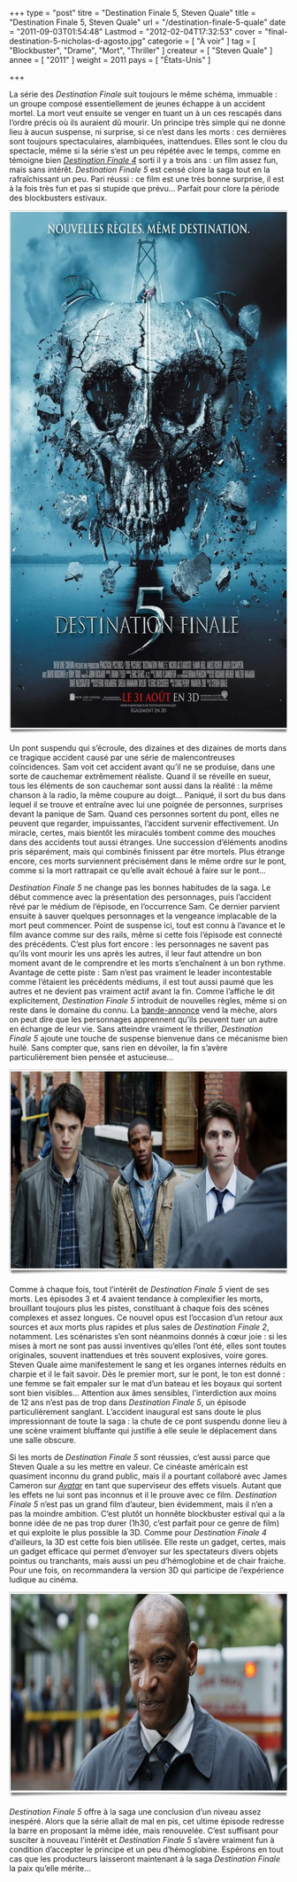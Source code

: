 +++
type = "post"
titre = "Destination Finale 5, Steven Quale"
title = "Destination Finale 5, Steven Quale"
url = "/destination-finale-5-quale"
date = "2011-09-03T01:54:48"
Lastmod = "2012-02-04T17:32:53"
cover = "final-destination-5-nicholas-d-agosto.jpg"
categorie = [ "À voir" ]
tag = [ "Blockbuster", "Drame", "Mort", "Thriller" ]
createur = [ "Steven Quale" ]
annee = [ "2011" ]
weight = 2011
pays = [ "États-Unis" ]

+++

<p>La série des <em>Destination Finale</em> suit toujours le même schéma, immuable : un groupe composé essentiellement de jeunes échappe à un accident mortel. La mort veut ensuite se venger en tuant un à un ces rescapés dans l&rsquo;ordre précis où ils auraient dû mourir. Un principe très simple qui ne donne lieu à aucun suspense, ni surprise, si ce n&rsquo;est dans les morts : ces dernières sont toujours spectaculaires, alambiquées, inattendues. Elles sont le clou du spectacle, même si la série s&rsquo;est un peu répétée avec le temps, comme en témoigne bien <em><a href="http://voiretmanger.fr/2009/09/03/destination-finale-4/">Destination Finale 4</a></em> sorti il y a trois ans : un film assez fun, mais sans intérêt. <em>Destination Finale 5</em> est censé clore la saga tout en la rafraîchissant un peu. Pari réussi : ce film est une très bonne surprise, il est à la fois très fun et pas si stupide que prévu… Parfait pour clore la période des blockbusters estivaux.</p>
<div style="text-align: center;"><a href="http://www.allocine.fr/film/fichefilm_gen_cfilm=185311.html"><img src="destination-finale-5.jpg" alt="Destination finale  5" width="690" height="945" border="0" /></a></div>
<p>Un pont suspendu qui s&rsquo;écroule, des dizaines et des dizaines de morts dans ce tragique accident causé par une série de malencontreuses coïncidences. Sam voit cet accident avant qu&rsquo;il ne se produise, dans une sorte de cauchemar extrêmement réaliste. Quand il se réveille en sueur, tous les éléments de son cauchemar sont aussi dans la réalité : la même chanson à la radio, la même coupure au doigt… Paniqué, il sort du bus dans lequel il se trouve et entraîne avec lui une poignée de personnes, surprises devant la panique de Sam. Quand ces personnes sortent du pont, elles ne peuvent que regarder, impuissantes, l&rsquo;accident survenir effectivement. Un miracle, certes, mais bientôt les miraculés tombent comme des mouches dans des accidents tout aussi étranges. Une succession d&rsquo;éléments anodins pris séparément, mais qui combinés finissent par être mortels. Plus étrange encore, ces morts surviennent précisément dans le même ordre sur le pont, comme si la mort rattrapait ce qu&rsquo;elle avait échoué à faire sur le pont…</p>
<p><em>Destination Finale 5</em> ne change pas les bonnes habitudes de la saga. Le début commence avec la présentation des personnages, puis l&rsquo;accident rêvé par le médium de l&rsquo;épisode, en l&rsquo;occurrence Sam. Ce dernier parvient ensuite à sauver quelques personnages et la vengeance implacable de la mort peut commencer. Point de suspense ici, tout est connu à l&rsquo;avance et le film avance comme sur des rails, même si cette fois l&rsquo;épisode est connecté des précédents. C&rsquo;est plus fort encore : les personnages ne savent pas qu&rsquo;ils vont mourir les uns après les autres, il leur faut attendre un bon moment avant de le comprendre et les morts s&rsquo;enchaînent à un bon rythme. Avantage de cette piste : Sam n&rsquo;est pas vraiment le leader incontestable comme l&rsquo;étaient les précédents médiums, il est tout aussi paumé que les autres et ne devient pas vraiment actif avant la fin. Comme l&rsquo;affiche le dit explicitement, <em>Destination Finale 5</em> introduit de nouvelles règles, même si on reste dans le domaine du connu. La <a href="http://www.youtube.com/watch?v=C1gde41GG1s">bande-annonce</a> vend la mèche, alors on peut dire que les personnages apprennent qu&rsquo;ils peuvent tuer un autre en échange de leur vie. Sans atteindre vraiment le thriller, <em>Destination Finale 5</em> ajoute une touche de suspense bienvenue dans ce mécanisme bien huilé. Sans compter que, sans rien en dévoiler, la fin s&rsquo;avère particulièrement bien pensée et astucieuse…</p>
<div style="text-align: center;"><img class="aligncenter" style="border-style: initial; border-color: initial; border-width: 0px;" src="final-destination-5-steven-quale.jpg" alt="Final destination 5 steven quale" width="690" height="371" border="0" /></div>
<p>Comme à chaque fois, tout l&rsquo;intérêt de <em>Destination Finale 5</em> vient de ses morts. Les épisodes 3 et 4 avaient tendance à complexifier les morts, brouillant toujours plus les pistes, constituant à chaque fois des scènes complexes et assez longues. Ce nouvel opus est l&rsquo;occasion d&rsquo;un retour aux sources et aux morts plus rapides et plus sales de <em>Destination Finale 2</em>, notamment. Les scénaristes s&rsquo;en sont néanmoins donnés à cœur joie : si les mises à mort ne sont pas aussi inventives qu&rsquo;elles l&rsquo;ont été, elles sont toutes originales, souvent inattendues et très souvent explosives, voire gores. Steven Quale aime manifestement le sang et les organes internes réduits en charpie et il le fait savoir. Dès le premier mort, sur le pont, le ton est donné : une femme se fait empaler sur le mat d&rsquo;un bateau et les boyaux qui sortent sont bien visibles… Attention aux âmes sensibles, l&rsquo;interdiction aux moins de 12 ans n&rsquo;est pas de trop dans <em>Destination Finale 5</em>, un épisode particulièrement sanglant. L&rsquo;accident inaugural est sans doute le plus impressionnant de toute la saga : la chute de ce pont suspendu donne lieu à une scène vraiment bluffante qui justifie à elle seule le déplacement dans une salle obscure.</p>
<p>Si les morts de <em>Destination Finale 5</em> sont réussies, c&rsquo;est aussi parce que Steven Quale a su les mettre en valeur. Ce cinéaste américain est quasiment inconnu du grand public, mais il a pourtant collaboré avec James Cameron sur <em><a href="http://voiretmanger.fr/2009/12/18/avatar-james-cameron/">Avatar</a></em> en tant que superviseur des effets visuels. Autant que les effets ne lui sont pas inconnus et il le prouve avec ce film. <em>Destination Finale 5</em> n&rsquo;est pas un grand film d&rsquo;auteur, bien évidemment, mais il n&rsquo;en a pas la moindre ambition. C&rsquo;est plutôt un honnête blockbuster estival qui a la bonne idée de ne pas trop durer (1h30, c&rsquo;est parfait pour ce genre de film) et qui exploite le plus possible la 3D. Comme pour <em>Destination Finale 4</em> d&rsquo;ailleurs, la 3D est cette fois bien utilisée. Elle reste un gadget, certes, mais un gadget efficace qui permet d&rsquo;envoyer sur les spectateurs divers objets pointus ou tranchants, mais aussi un peu d&rsquo;hémoglobine et de chair fraiche. Pour une fois, on recommandera la version 3D qui participe de l&rsquo;expérience ludique au cinéma.</p>
<div style="text-align: center;"><img class="aligncenter" style="border-style: initial; border-color: initial; border-width: 0px;" src="quale-destination-finale-5.jpg" alt="Quale destination finale 5" width="690" height="371" border="0" /></div>
<p><em>Destination Finale 5</em> offre à la saga une conclusion d&rsquo;un niveau assez inespéré. Alors que la série allait de mal en pis, cet ultime épisode redresse la barre en proposant la même idée, mais renouvelée. C&rsquo;est suffisant pour susciter à nouveau l&rsquo;intérêt et <em>Destination Finale 5</em> s&rsquo;avère vraiment fun à condition d&rsquo;accepter le principe et un peu d&rsquo;hémoglobine. Espérons en tout cas que les producteurs laisseront maintenant à la saga <em>Destination Finale</em> la paix qu&rsquo;elle mérite…</p>

